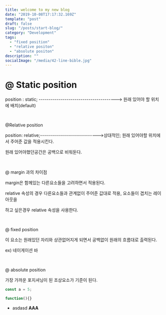```yaml
---
title: welcome to my new blog
date: "2019-10-08T17:17:32.169Z"
template: "post"
draft: false
slug: "/posts/start-blog/"
category: "Development"
tags:
  - "fixed position"
  - "relative positon"
  - "absolute positon"
description: ""
socialImage: "/media/42-line-bible.jpg"
---
```

# @ Static position

position : static; ---------------------------------------> 원래 있어야 할 위치에 배치(default)

​

@Relative position

position: relative;----------------------------->상대적인; 원래 있어야할 위치에서 주어준 값을 적용시킨다.

원래 있어야했던공간은 공백으로 비워둔다.

​

@ margin 과의 차이점

margin은 함께있는 다른요소들을 고려하면서 적용된다.

relative 속성의 경우 다른요소들과 관계없이 주어준 값대로 적용, 요소들이 겹치는 레이아웃을

하고 싶은경우 relative 속성을 사용한다.

​

@ fixed position

이 요소는 원래있던 자리와 상관없어지게 되면서 공백없이 원래의 흐름대로 출력된다.

ex) 네이게이션 바

​

@ absolute position

가장 가까운 포지셔닝이 된 조상요소가 기준이 된다.
```javascript
const a = 5;

function(){}

```
- asdasd  **AAA** 